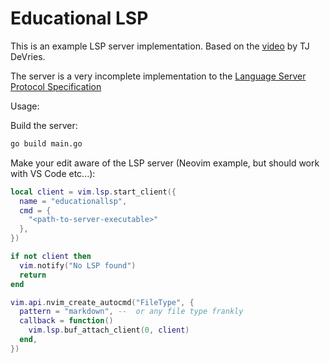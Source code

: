 # Educational LSP

This is an example LSP server implementation. Based on the [video](https://www.youtube.com/watch?v=YsdlcQoHqPY&t=3034s) by TJ DeVries.

The server is a very incomplete implementation to the [Language Server Protocol Specification](https://microsoft.github.io/language-server-protocol/specifications/lsp/3.17/specification/)

Usage:

Build the server:

```sh
go build main.go
```

Make your edit aware of the LSP server (Neovim example, but should work with VS Code etc...):

```lua
local client = vim.lsp.start_client({
  name = "educationallsp",
  cmd = {
    "<path-to-server-executable>"
  },
})

if not client then
  vim.notify("No LSP found")
  return
end

vim.api.nvim_create_autocmd("FileType", {
  pattern = "markdown", --  or any file type frankly
  callback = function()
    vim.lsp.buf_attach_client(0, client)
  end,
})

```
